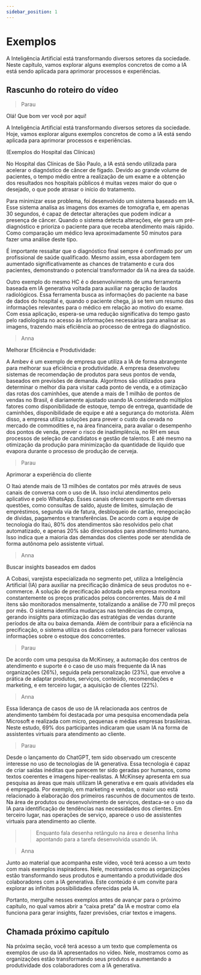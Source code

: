 ```yaml
---
sidebar_position: 1
---
```


# Exemplos
A Inteligência Artificial está transformando diversos setores da sociedade. Neste capítulo, vamos explorar alguns exemplos concretos de como a IA está sendo aplicada para aprimorar processos e experiências.

## Rascunho do roteiro do vídeo
>Parau

Olá! Que bom ver você por aqui!

A Inteligência Artificial está transformando diversos setores da sociedade. Hoje, vamos explorar alguns exemplos concretos de como a IA está sendo aplicada para aprimorar processos e experiências.

(Exemplos do Hospital das Clínicas)

No Hospital das Clínicas de São Paulo, a IA está sendo utilizada para acelerar o diagnóstico de câncer de fígado. Devido ao grande volume de pacientes, o tempo médio entre a realização de um exame e a obtenção dos resultados nos hospitais públicos é muitas vezes maior do que o desejado, o que pode atrasar o início do tratamento.

Para minimizar esse problema, foi desenvolvido um sistema baseado em IA. Esse sistema analisa as imagens dos exames de tomografia e, em apenas 30 segundos, é capaz de detectar alterações que podem indicar a presença de câncer. Quando o sistema detecta alterações, ele gera um pré-diagnóstico e prioriza o paciente para que receba atendimento mais rápido. Como comparação um médico leva aproximadamente 50 minutos para fazer uma análise deste tipo.

É importante ressaltar que o diagnóstico final sempre é confirmado por um profissional de saúde qualificado. Mesmo assim, essa abordagem tem aumentado significativamente as chances de tratamento e cura dos pacientes, demonstrando o potencial transformador da IA na área da saúde.

Outro exemplo do mesmo HC é o desenvolvimento de uma ferramenta baseada em IA generativa voltada para auxiliar na geração de laudos radiológicos. Essa ferramenta busca as informações do paciente na base de dados do hospital e, quando o paciente chega, já se tem um resumo das informações relevantes para o médico em relação ao motivo do exame. Com essa aplicação, espera-se uma redução significativa do tempo gasto pelo radiologista no acesso às informações necessárias para analisar as imagens, trazendo mais eficiência ao processo de entrega do diagnóstico.

>Anna

Melhorar Eficiência e Produtividade:

A Ambev é um exemplo de empresa que utiliza a IA de forma abrangente para melhorar sua eficiência e produtividade. A empresa desenvolveu sistemas de recomendação de produtos para seus pontos de venda, baseados em previsões de demanda. Algoritmos são utilizados para determinar o melhor dia para visitar cada ponto de venda, e a otimização das rotas dos caminhões, que atende a mais de 1 milhão de pontos de vendas no Brasil, é diariamente ajustado usando IA considerando múltiplos fatores como disponibilidade de estoque, tempo de entrega, quantidade de caminhões, disponibilidade de equipe e até a segurança do motorista. Além disso, a empresa utiliza soluções para prever o custo da cevada no mercado de commodities e, na área financeira, para avaliar o desempenho dos pontos de venda, prever o risco de inadimplência, no RH em seus processos de seleção de candidatos e gestão de talentos. E até mesmo na otimização da produção para minimização da quantidade de líquido que evapora durante o processo de produção de cerveja.

>Parau

Aprimorar a experiência do cliente

O Itaú atende mais de 13 milhões de contatos por mês através de seus canais de conversa com o uso de IA. Isso inclui atendimentos pelo aplicativo e pelo WhatsApp. Esses canais oferecem suporte em diversas questões, como consultas de saldo, ajuste de limites, simulação de empréstimos, segunda via de fatura, desbloqueio de cartão, renegociação de dívidas, pagamentos e transferências. De acordo com a equipe de tecnologia do Itaú, 80% dos atendimentos são resolvidos pelo chat automatizado, e apenas 20% são direcionados para atendimento humano. Isso indica que a maioria das demandas dos clientes pode ser atendida de forma autônoma pelo assistente virtual.

>Anna

Buscar insights baseados em dados

A Cobasi, varejista especializada no segmento pet, utiliza a Inteligência Artificial (IA) para auxiliar na precificação dinâmica de seus produtos no e-commerce. A solução de precificação adotada pela empresa monitora constantemente os preços praticados pelos concorrentes. Mais de 4 mil itens são monitorados mensalmente, totalizando a análise de 770 mil preços por mês. O sistema identifica mudanças nas tendências de compra, gerando insights para otimização das estratégias de vendas durante períodos de alta ou baixa demanda. Além de contribuir para a eficiência na precificação, o sistema utiliza os dados coletados para fornecer valiosas informações sobre o estoque dos concorrentes.

>Parau

De acordo com uma pesquisa da McKinsey, a automação dos centros de atendimento e suporte é o caso de uso mais frequente da IA nas organizações (26%), seguida pela personalização (23%), que envolve a prática de adaptar produtos, serviços, conteúdo, recomendações e marketing, e em terceiro lugar, a aquisição de clientes (22%).

>Anna

Essa liderança de casos de uso de IA relacionada aos centros de atendimento também foi destacada por uma pesquisa encomendada pela Microsoft e realizada com micro, pequenas e médias empresas brasileiras. Neste estudo, 69% dos participantes indicaram que usam IA na forma de assistentes virtuais para atendimento ao cliente. 

>Parau

Desde o lançamento do ChatGPT, tem sido observado um crescente interesse no uso de tecnologias de IA generativa. Essa tecnologia é capaz de criar saídas inéditas que parecem ter sido geradas por humanos, como textos coerentes e imagens hiper-realistas. A McKinsey apresenta em sua pesquisa as áreas que mais utilizam IA generativa e em quais atividades ela é empregada. Por exemplo, em marketing e vendas, o maior uso está relacionado à elaboração dos primeiros rascunhos de documentos de texto. Na área de produtos ou desenvolvimento de serviços, destaca-se o uso da IA para identificação de tendências nas necessidades dos clientes. Em terceiro lugar, nas operações de serviço, aparece o uso de assistentes virtuais para atendimento ao cliente.

>> Enquanto fala desenha retângulo na área e desenha linha apontando para a tarefa desenvolvida usando IA.

>Anna

Junto ao material que acompanha este vídeo, você terá acesso a um texto com mais exemplos inspiradores. Nele, mostramos como as organizações estão transformando seus produtos e aumentando a produtividade dos colaboradores com a IA generativa. Este conteúdo é um convite para explorar as infinitas possibilidades oferecidas pela IA.

Portanto, mergulhe nesses exemplos antes de avançar para o próximo capítulo, no qual vamos abrir a “caixa preta” da IA e mostrar como ela funciona para gerar insights, fazer previsões, criar textos e imagens.

## Chamada próximo capítulo
Na próxima seção, você terá acesso a um texto que complementa os exemplos de uso da IA apresentados no vídeo. Nele, mostramos como as organizações estão transformando seus produtos e aumentando a produtividade dos colaboradores com a IA generativa.